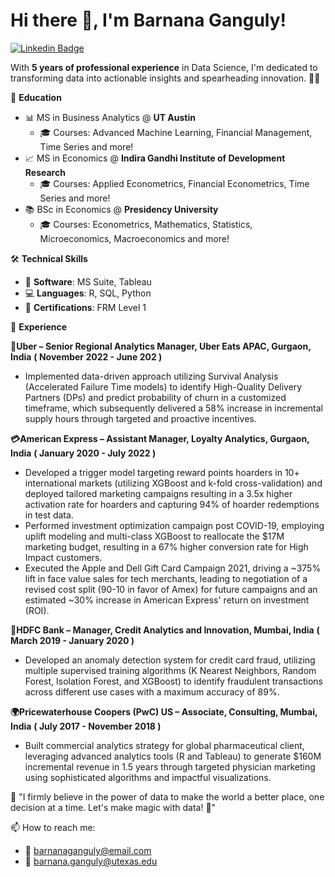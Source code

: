 # Hi there 👋, I'm Barnana Ganguly!

[![Linkedin Badge](https://img.shields.io/badge/-BarnanaGanguly-blue?style=flat-square&logo=Linkedin&logoColor=white&link=https://www.linkedin.com/in/barnanaganguly/)](https://www.linkedin.com/in/barnanaganguly/)

With **5 years of professional experience** in Data Science, I'm dedicated to transforming data into actionable insights and spearheading innovation. 🚀✨

🏫 **Education**
- 📊 MS in Business Analytics @ **UT Austin**
    - 🎓 Courses: Advanced Machine Learning, Financial Management, Time Series and more!
- 📈 MS in Economics @ **Indira Gandhi Institute of Development Research**
    - 🎓 Courses: Applied Econometrics, Financial Econometrics, Time Series and more!
- 📚 BSc in Economics @ **Presidency University**
    - 🎓 Courses: Econometrics, Mathematics, Statistics, Microeconomics, Macroeconomics and more!

🛠️ **Technical Skills**
- 💼 **Software**: MS Suite, Tableau
- 💻 **Languages**: R, SQL, Python
- 📜 **Certifications**: FRM Level 1

🔭 **Experience**

**🍔Uber – Senior Regional Analytics Manager, Uber Eats APAC, Gurgaon, India** 
**( November 2022 - June 202 )**
- Implemented data-driven approach utilizing Survival Analysis (Accelerated Failure Time models) to identify High-Quality Delivery Partners (DPs) and predict probability of churn in a customized timeframe, which subsequently delivered a 58% increase in incremental supply hours through targeted and proactive incentives.

**💳American Express – Assistant Manager, Loyalty Analytics, Gurgaon, India** 
**( January 2020 - July 2022 )**
- Developed a trigger model targeting reward points hoarders in 10+ international markets (utilizing XGBoost and k-fold cross-validation) and deployed tailored marketing campaigns resulting in a 3.5x higher activation rate for hoarders and capturing 94% of hoarder redemptions in test data.
- Performed investment optimization campaign post COVID-19, employing uplift modeling and multi-class XGBoost to reallocate the $17M marketing budget, resulting in a 67% higher conversion rate for High Impact customers.
- Executed the Apple and Dell Gift Card Campaign 2021, driving a ~375% lift in face value sales for tech merchants, leading to negotiation of a revised cost split (90-10 in favor of Amex) for future campaigns and an estimated ~30% increase in American Express' return on investment (ROI).

**🏦HDFC Bank – Manager, Credit Analytics and Innovation, Mumbai, India** 
**( March 2019 - January 2020 )**
- Developed an anomaly detection system for credit card fraud, utilizing multiple supervised training algorithms (K Nearest Neighbors, Random Forest, Isolation Forest, and XGBoost) to identify fraudulent transactions across different use cases with a maximum accuracy of 89%.

**🌍Pricewaterhouse Coopers (PwC) US – Associate, Consulting, Mumbai, India** 
**( July 2017 - November 2018 )**
- Built commercial analytics strategy for global pharmaceutical client, leveraging advanced analytics tools (R and Tableau) to generate $160M incremental revenue in 1.5 years through targeted physician marketing using sophisticated algorithms and impactful visualizations.

📢 "I firmly believe in the power of data to make the world a better place, one decision at a time. Let's make magic with data! 🌟"

📫 How to reach me: 
- 📧 barnanaganguly@email.com
- 📧 barnana.ganguly@utexas.edu
